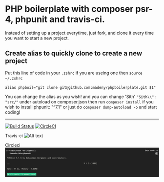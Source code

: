# PHP boilerplate with composer psr-4, phpunit and travis-ci.
Instead of setting up a project everytime, just fork, and clone it every time you want to start a new project.

## Create alias to quickly clone to create a new project
Put this line of code in your `.zshrc` if you are useing one then `source ~/.zshrc`
```
alias phpboil="git clone git@github.com:madeny/phpboilerplate.git $1"
```

You can change the alias as you wish!
and you can change 'Sith'  `"Sith\\": "src/"` under autoload on composer.json
then run `composer install` if you wish to install phpunit: "^7.1" or just do `composer dump-autoload -o` and start coding!

---
[![Build Status](https://travis-ci.org/madeny/phpboilerplate.svg?branch=master)](https://travis-ci.org/madeny/phpboilerplate) [![CircleCI](https://circleci.com/gh/madeny/phpboilerplate.svg?style=svg)](https://circleci.com/gh/madeny/phpboilerplate)

Travis-ci
![Alt text](Travis-ci-build-.png)

Circleci
![Alt text](circleci.png)
